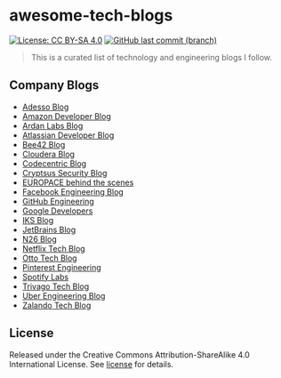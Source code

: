 # awesome-tech-blogs

[![License: CC BY-SA 4.0](https://img.shields.io/badge/License-CC%20BY--SA%204.0-blue.svg)](https://creativecommons.org/licenses/by-sa/4.0)
[![GitHub last commit (branch)](https://img.shields.io/github/last-commit/wolffaxn/awesome-tech-blogs/master.svg)](https://github.com/wolffaxn/awesome-tech-blogs)

> This is a curated list of technology and engineering blogs I follow.

## Company Blogs

- [Adesso Blog](https://www.adesso.de/de/news/blog/index.jsp)
- [Amazon Developer Blog](https://developer.amazon.com/de/blogs)
- [Ardan Labs Blog](https://www.ardanlabs.com/blog)
- [Atlassian Developer Blog](https://blog.developer.atlassian.com)
- [Bee42 Blog](https://bee42.com/de/blog)
- [Cloudera Blog](https://blog.cloudera.com)
- [Codecentric Blog](https://blog.codecentric.de)
- [Cryptsus Security Blog](https://cryptsus.com/blog)
- [EUROPACE behind the scenes](https://tech.europace.de)
- [Facebook Engineering Blog](https://engineering.fb.com)
- [GitHub Engineering](https://github.blog/category/engineering)
- [Google Developers](https://medium.com/google-developers)
- [IKS Blog](https://www.iks-gmbh.com/blog)
- [JetBrains Blog](https://blog.jetbrains.com)
- [N26 Blog](https://n26.com/en-de/blog-archive/category/technology)
- [Netflix Tech Blog](https://medium.com/netflix-techblog)
- [Otto Tech Blog](https://www.otto.de/jobs/technology/techblog)
- [Pinterest Engineering](https://medium.com/@Pinterest_Engineering)
- [Spotify Labs](https://labs.spotify.com)
- [Trivago Tech Blog](https://tech.trivago.com)
- [Uber Engineering Blog](https://eng.uber.com)
- [Zalando Tech Blog](https://jobs.zalando.com/tech/blog)

## License

Released under the Creative Commons Attribution-ShareAlike 4.0 International License. See [license](LICENSE.txt) for details.

